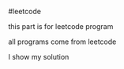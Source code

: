 #leetcode

this part is for leetcode program 

all programs come from leetcode 

I show my solution 
